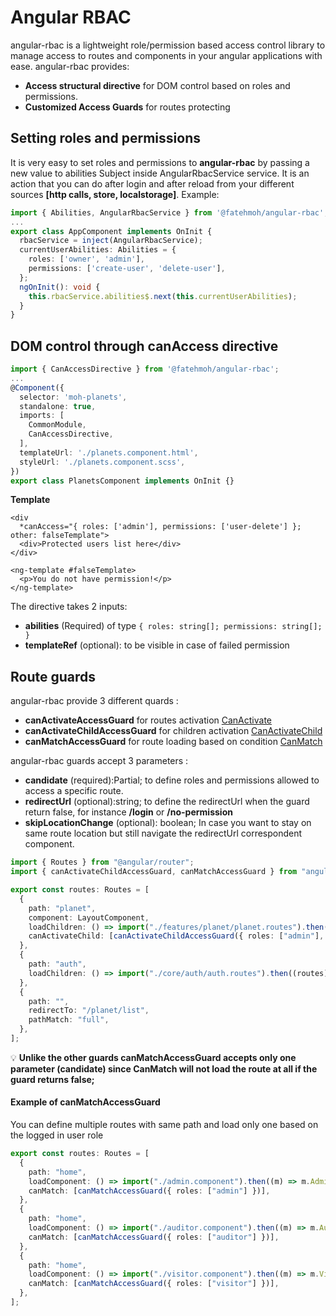 # Angular RBAC

angular-rbac is a lightweight role/permission based access control library to manage access to routes and components in your angular applications with ease.
angular-rbac provides:

- **Access structural directive** for DOM control based on roles and permissions.
- **Customized Access Guards** for routes protecting

## Setting roles and permissions

It is very easy to set roles and permissions to **angular-rbac** by passing a new value to abilities Subject inside AngularRbacService service. It is an action that you can do after login and after reload from your different sources **[http calls, store, localstorage]**. Example:

```typescript
import { Abilities, AngularRbacService } from '@fatehmoh/angular-rbac';
...
export class AppComponent implements OnInit {
  rbacService = inject(AngularRbacService);
  currentUserAbilities: Abilities = {
    roles: ['owner', 'admin'],
    permissions: ['create-user', 'delete-user'],
  };
  ngOnInit(): void {
    this.rbacService.abilities$.next(this.currentUserAbilities);
  }
}
```

## DOM control through canAccess directive

```typescript
import { CanAccessDirective } from '@fatehmoh/angular-rbac';
...
@Component({
  selector: 'moh-planets',
  standalone: true,
  imports: [
    CommonModule,
    CanAccessDirective,
  ],
  templateUrl: './planets.component.html',
  styleUrl: './planets.component.scss',
})
export class PlanetsComponent implements OnInit {}
```

**Template**

```tsx
<div
  *canAccess="{ roles: ['admin'], permissions: ['user-delete'] }; other: falseTemplate">
  <div>Protected users list here</div>
</div>

<ng-template #falseTemplate>
  <p>You do not have permission!</p>
</ng-template>
```

The directive takes 2 inputs:

- **abilities** (Required) of type `{
  roles: string[];
  permissions: string[];
}`
- **templateRef** (optional): to be visible in case of failed permission

## Route guards

angular-rbac provide 3 different quards :

- **canActivateAccessGuard** for routes activation [CanActivate](https://angular.dev/api/router/CanActivate)
- **canActivateChildAccessGuard** for children activation [CanActivateChild](https://angular.dev/api/router/CanActivateChild)
- **canMatchAccessGuard** for route loading based on condition [CanMatch](https://angular.dev/api/router/CanMatch)

angular-rbac guards accept 3 parameters :

- **candidate** (required):Partial<Abilities>; to define roles and permissions allowed to access a specific route.
- **redirectUrl** (optional):string; to define the redirectUrl when the guard return false, for instance **/login** or **/no-permission**
- **skipLocationChange** (optional): boolean; In case you want to stay on same route location but still navigate the redirectUrl correspondent component.

```typescript
import { Routes } from "@angular/router";
import { canActivateChildAccessGuard, canMatchAccessGuard } from "angular-rbac";

export const routes: Routes = [
  {
    path: "planet",
    component: LayoutComponent,
    loadChildren: () => import("./features/planet/planet.routes").then((routes) => routes.PLANET_ROUTES),
    canActivateChild: [canActivateChildAccessGuard({ roles: ["admin"], permissions: ["read-planets", "create-planets"] }, "/auth/login", true)],
  },
  {
    path: "auth",
    loadChildren: () => import("./core/auth/auth.routes").then((routes) => routes.AUTH_ROUTES),
  },
  {
    path: "",
    redirectTo: "/planet/list",
    pathMatch: "full",
  },
];
```

💡 **Unlike the other guards canMatchAccessGuard accepts only one parameter (candidate) since CanMatch will not load the route at all if the guard returns false;**

#### Example of canMatchAccessGuard

You can define multiple routes with same path and load only one based on the logged in user role

```typescript
export const routes: Routes = [
  {
    path: "home",
    loadComponent: () => import("./admin.component").then((m) => m.AdminComponent),
    canMatch: [canMatchAccessGuard({ roles: ["admin"] })],
  },
  {
    path: "home",
    loadComponent: () => import("./auditor.component").then((m) => m.AuditorComponent),
    canMatch: [canMatchAccessGuard({ roles: ["auditor"] })],
  },
  {
    path: "home",
    loadComponent: () => import("./visitor.component").then((m) => m.VisitorComponent),
    canMatch: [canMatchAccessGuard({ roles: ["visitor"] })],
  },
];
```
